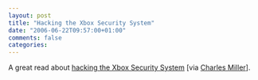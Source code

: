 ```yaml
---
layout: post
title: "Hacking the Xbox Security System"
date: "2006-06-22T09:57:00+01:00"
comments: false
categories: 
---
```


<p>A great read about <a href="http://www.xbox-linux.org/wiki/17_Mistakes_Microsoft_Made_in_the_Xbox_Security_System#The_A20_Hack">hacking the Xbox Security System</a> [via <a href="http://fishbowl.pastiche.org/2006/06/22/the_a20_hack">Charles Miller</a>].</p>


